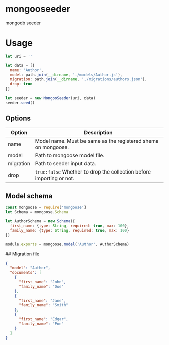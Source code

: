 # mongooseeder
mongodb seeder

# Usage

```javascript
let uri = ''

let data = [{
  name: 'Author',
  model: path.join(__dirname, './models/Author.js'),
  migration: path.join(__dirname, './migrations/authors.json'),
  drop: true
}]

let seeder = new MongooSeeder(uri, data)
seeder.seed()

```

## Options
| Option  | Description |
| ------------- | ------------- |
| name  | Model name. Must be same as the registered shema on mongoose.  |
| model  | Path to mongoose model file.  |
| migration  | Path to seeder input data.  |
| drop  | ```true:false``` Whether to drop the collection before importing or not.  |

## Model schema
```javascript
const mongoose = require('mongoose')
let Schema = mongoose.Schema

let AuthorSchema = new Schema({
  first_name: {type: String, required: true, max: 100},
  family_name: {type: String, required: true, max: 100}
})

module.exports = mongoose.model('Author', AuthorSchema)
```

## Migration file
```json
{
  "model": "Author",
  "documents": [
    {
      "first_name": "John",
      "family_name": "Doe"
    },
    {
      "first_name": "Jane",
      "family_name": "Smith"
    },
    {
      "first_name": "Edgar",
      "family_name": "Poe"
    }
  ]
}
```
